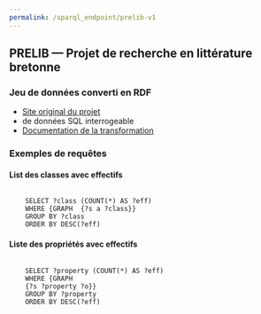 ```yaml
---
permalink: /sparql_endpoint/prelib-v1
---
```




<div>
  <h2>PRELIB — Projet de recherche en littérature bretonne</h2>

  <div>
  <h3>Jeu de données converti en RDF</h3>
  
  <ul>
    <li><a href="https://mshb.huma-num.fr/prelib/">Site original du projet</a></li>
    <li><a href="https://crbc-dataset.huma-num.fr/"></a> de données SQL interrogeable</li>
    <li><a href="https://github.com/Semantic-Data-for-Humanities/prelib-to-rdf/wiki">Documentation de la transformation</a></li>
  </ul>

  
</div>
<div>
  <h3>Exemples de requêtes</h3>
<h4>List des classes avec effectifs</h4>
  <p><code class="sparql">
    SELECT ?class (COUNT(*) AS ?eff)  
    WHERE {GRAPH <https://dataforhumanities.org/sparql-endpoint/prelib-v1> {?s a ?class}}
    GROUP BY ?class
    ORDER BY DESC(?eff)</code>
  </p>

  <h4>Liste des propriétés avec effectifs</h4>
  <p><code class="sparql">
    SELECT ?property (COUNT(*) AS ?eff) 
    WHERE {GRAPH <https://dataforhumanities.org/sparql-endpoint/prelib-v1> 
    {?s ?property ?o}}
    GROUP BY ?property
    ORDER BY DESC(?eff)
  </code>
  </p>



</div>
</div>

